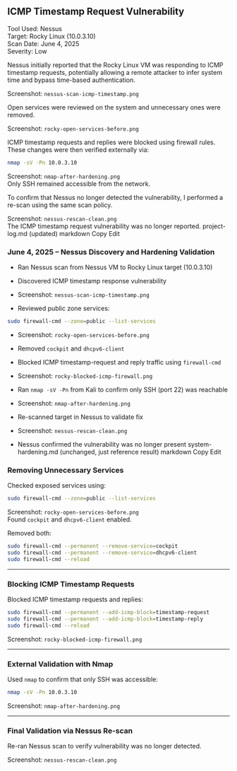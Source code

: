 ## ICMP Timestamp Request Vulnerability

Tool Used: Nessus  
Target: Rocky Linux (10.0.3.10)  
Scan Date: June 4, 2025  
Severity: Low

Nessus initially reported that the Rocky Linux VM was responding to ICMP timestamp requests, potentially allowing a remote attacker to infer system time and bypass time-based authentication.

Screenshot: `nessus-scan-icmp-timestamp.png`

Open services were reviewed on the system and unnecessary ones were removed.

Screenshot: `rocky-open-services-before.png`

ICMP timestamp requests and replies were blocked using firewall rules. These changes were then verified externally via:

```bash
nmap -sV -Pn 10.0.3.10
```

Screenshot: `nmap-after-hardening.png`  
Only SSH remained accessible from the network.

To confirm that Nessus no longer detected the vulnerability, I performed a re-scan using the same scan policy.

Screenshot: `nessus-rescan-clean.png`  
The ICMP timestamp request vulnerability was no longer reported.
project-log.md (updated)
markdown
Copy
Edit
### June 4, 2025 – Nessus Discovery and Hardening Validation

- Ran Nessus scan from Nessus VM to Rocky Linux target (10.0.3.10)
- Discovered ICMP timestamp response vulnerability
- Screenshot: `nessus-scan-icmp-timestamp.png`

- Reviewed public zone services:
```bash
sudo firewall-cmd --zone=public --list-services
```
- Screenshot: `rocky-open-services-before.png`

- Removed `cockpit` and `dhcpv6-client`
- Blocked ICMP timestamp-request and reply traffic using `firewall-cmd`
- Screenshot: `rocky-blocked-icmp-firewall.png`

- Ran `nmap -sV -Pn` from Kali to confirm only SSH (port 22) was reachable
- Screenshot: `nmap-after-hardening.png`

- Re-scanned target in Nessus to validate fix
- Screenshot: `nessus-rescan-clean.png`
- Nessus confirmed the vulnerability was no longer present
system-hardening.md (unchanged, just reference result)
markdown
Copy
Edit
### Removing Unnecessary Services

Checked exposed services using:

```bash
sudo firewall-cmd --zone=public --list-services
```

Screenshot: `rocky-open-services-before.png`  
Found `cockpit` and `dhcpv6-client` enabled.

Removed both:

```bash
sudo firewall-cmd --permanent --remove-service=cockpit
sudo firewall-cmd --permanent --remove-service=dhcpv6-client
sudo firewall-cmd --reload
```

---

### Blocking ICMP Timestamp Requests

Blocked ICMP timestamp requests and replies:

```bash
sudo firewall-cmd --permanent --add-icmp-block=timestamp-request
sudo firewall-cmd --permanent --add-icmp-block=timestamp-reply
sudo firewall-cmd --reload
```

Screenshot: `rocky-blocked-icmp-firewall.png`

---

### External Validation with Nmap

Used `nmap` to confirm that only SSH was accessible:

```bash
nmap -sV -Pn 10.0.3.10
```

Screenshot: `nmap-after-hardening.png`

---

### Final Validation via Nessus Re-scan

Re-ran Nessus scan to verify vulnerability was no longer detected.

Screenshot: `nessus-rescan-clean.png`
